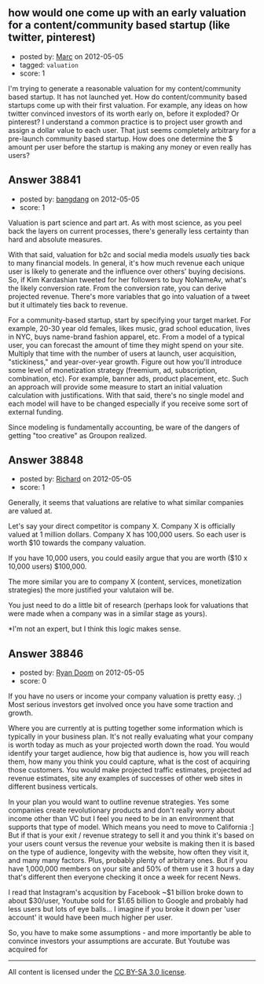 ## how would one come up with an early valuation for a content/community based startup (like twitter, pinterest)

- posted by: [Marc](https://stackexchange.com/users/-1/4377-marc) on 2012-05-05
- tagged: `valuation`
- score: 1

I'm trying to generate a reasonable valuation for my content/community based startup. It has not launched yet. How do content/community based startups come up with their first valuation. For example, any ideas on how twitter convinced investors of its worth early on, before it exploded? Or pinterest? I understand a common practice is to project user growth and assign a dollar value to each user. That just seems completely arbitrary for a pre-launch community based startup. How does one determine the $ amount per user before the startup is making any money or even really has users?


## Answer 38841

- posted by: [bangdang](https://stackexchange.com/users/-1/17725-bangdang) on 2012-05-05
- score: 1

Valuation is part science and part art.  As with most science, as you peel back the layers on current processes, there's generally less certainty than hard and absolute measures.  

With that said, valuation for b2c and social media models *usually* ties back to many financial models.  In general, it's how much revenue each unique user is likely to generate and the influence over others' buying decisions.  So, if Kim Kardashian tweeted for her followers to buy NoNameAv, what's the likely conversion rate.  From the conversion rate, you can derive projected revenue.  There's more variables that go into valuation of a tweet but it ultimately ties back to revenue.  

For a community-based startup, start by specifying your target market.  For example, 20-30 year old females, likes music, grad school education, lives in NYC, buys name-brand fashion apparel, etc.  From a model of a typical user, you can forecast the amount of time they might spend on your site.  Multiply that time with the number of users at launch, user acquisition, "stickiness," and year-over-year growth.  Figure out how you'll introduce some level of monetization strategy (freemium, ad, subscription, combination, etc).  For example, banner ads, product placement, etc.  Such an approach will provide some measure to start an initial valuation calculation with justifications.  With that said, there's no single model and each model will have to be changed especially if you receive some sort of external funding.  

Since modeling is fundamentally accounting, be ware of the dangers of getting "too creative" as Groupon realized.  


## Answer 38848

- posted by: [Richard](https://stackexchange.com/users/-1/17832-richard) on 2012-05-05
- score: 1

Generally, it seems that valuations are relative to what similar companies are valued at.

Let's say your direct competitor is company X. Company X is officially valued at 1 million dollars. Company X has 100,000 users. So each user is worth $10 towards the company valuation.

If you have 10,000 users, you could easily argue that you are worth ($10 x 10,000 users) $100,000.

The more similar you are to company X (content, services, monetization strategies) the more justified your valutaion will be.

You just need to do a little bit of research (perhaps look for valuations that were made when a company was in a similar stage as yours).

*I'm not an expert, but I think this logic makes sense.


## Answer 38846

- posted by: [Ryan Doom](https://stackexchange.com/users/-1/5655-ryan-doom) on 2012-05-05
- score: 0

If you have no users or income your company valuation is pretty easy. ;)
Most serious investors get involved once you have some traction and growth.  

Where you are currently at is putting together some information which is typically in your business plan.  It's not really evaluating what your company is worth today as much as your projected worth down the road.  You would identify your target audience, how big that audience is, how you will reach them, how many you think you could capture, what is the cost of acquiring those customers.  You would make projected traffic estimates, projected ad revenue estimates, site any examples of successes of other web sites in different business verticals. 

In your plan you would want to outline revenue strategies.  Yes some companies create revolutionary products and don't really worry about income other than VC but I feel you need to be in an environment that supports that type of model. Which means you need to move to California :] But if that is your exit / revenue strategy to sell it and you think it's based on your users count versus the revenue your website is making then it is based on the type of audience, longevity with the website, how often they visit it, and many many factors. Plus, probably plenty of arbitrary ones. But if you have 1,000,000 members on your site and 50% of them use it 3 hours a day that's different then everyone checking it once a week for recent News. 

I read that Instagram's acqusition by Facebook ~$1 billion broke down to about $30/user, Youtube sold for $1.65 billion to Google and probably had less users but lots of eye balls... I imagine if you broke it down per 'user account' it would have been much higher per user.

So, you have to make some assumptions - and more importantly be able to convince investors your assumptions are accurate.
But Youtube was acquired for 





---

All content is licensed under the [CC BY-SA 3.0 license](https://creativecommons.org/licenses/by-sa/3.0/).
